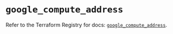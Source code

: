 # `google_compute_address`

Refer to the Terraform Registry for docs: [`google_compute_address`](https://registry.terraform.io/providers/hashicorp/google/5.33.0/docs/resources/compute_address).
